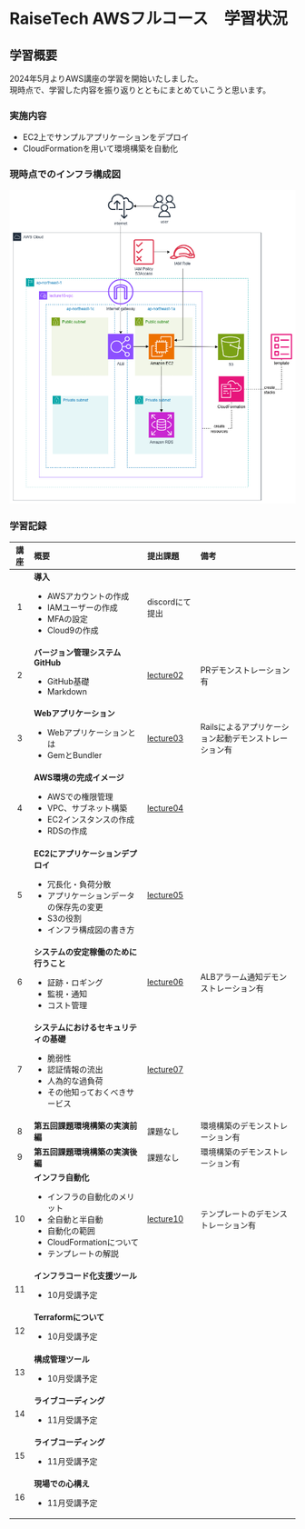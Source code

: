 # RaiseTech AWSフルコース　学習状況
## 学習概要  
2024年5月よりAWS講座の学習を開始いたしました。  
現時点で、学習した内容を振り返りとともにまとめていこうと思います。  
### 実施内容  
- EC2上でサンプルアプリケーションをデプロイ  
- CloudFormationを用いて環境構築を自動化
### 現時点でのインフラ構成図  
![構成図](/readmeimg/kouseizu.drawio.png)  
### 学習記録  


|講座|概要|提出課題|備考|
|:---:|:---|:----|:---|
|1|**導入**<ul><li> AWSアカウントの作成<li> IAMユーザーの作成<li> MFAの設定<li> Cloud9の作成|discordにて提出|
|2|**バージョン管理システムGitHub**<ul><li>GitHub基礎<li> Markdown|[lecture02](lecture02.md)|PRデモンストレーション有|
|3|**Webアプリケーション**<ul><li>Webアプリケーションとは<li> GemとBundler|[lecture03](lecture03.md)|Railsによるアプリケーション起動デモンストレーション有|
|4|**AWS環境の完成イメージ**<ul><li>AWSでの権限管理<li> VPC、サブネット構築<li> EC2インスタンスの作成<li> RDSの作成|[lecture04](lecture04.md)|
|5|**EC2にアプリケーションデプロイ**<ul><li>冗長化・負荷分散<li> アプリケーションデータの保存先の変更<li> S3の役割<li> インフラ構成図の書き方|[lecture05](mdfail5)
|6|**システムの安定稼働のために行うこと**<ul><li>証跡・ロギング<li> 監視・通知<li> コスト管理|[lecture06](lecture06/lecture06.md)|ALBアラーム通知デモンストレーション有|
|7|**システムにおけるセキュリティの基礎**<ul><li>脆弱性<li> 認証情報の流出<li> 人為的な過負荷<li> その他知っておくべきサービス|[lecture07](lecture07.md)|
|8|**第五回課題環境構築の実演前編**|課題なし|環境構築のデモンストレーション有|
|9|**第五回課題環境構築の実演後編**|課題なし|環境構築のデモンストレーション有|
|10|**インフラ自動化**<ul><li>インフラの自動化のメリット<li> 全自動と半自動<li> 自動化の範囲<li> CloudFormationについて<li> テンプレートの解説|[lecture10](lecture10/lecture10.md)|テンプレートのデモンストレーション有|
|11|**インフラコード化支援ツール**<ul><li> 10月受講予定
|12|**Terraformについて**<ul><li> 10月受講予定
|13|**構成管理ツール**<ul><li> 10月受講予定
|14|**ライブコーディング**<ul><li> 11月受講予定
|15|**ライブコーディング**<ul><li> 11月受講予定
|16|**現場での心構え**<ul><li> 11月受講予定

